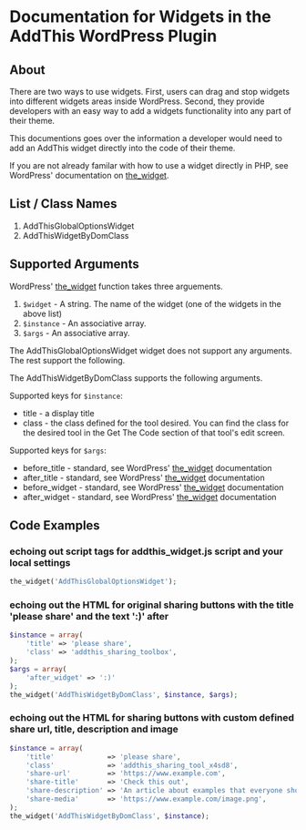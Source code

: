 # Documentation for Widgets in the AddThis WordPress Plugin

## About
There are two ways to use widgets. First, users can drag and stop widgets into different widgets areas inside WordPress. Second, they provide developers with an easy way to add a widgets functionality into any part of their theme.

This documentions goes over the information a developer would need to add an AddThis widget directly into the code of their theme.

If you are not already familar with how to use a widget directly in PHP, see WordPress' documentation on [the_widget](https://codex.wordpress.org/Function_Reference/the_widget).

## List / Class Names

1. AddThisGlobalOptionsWidget
1. AddThisWidgetByDomClass

## Supported Arguments
WordPress' [the_widget](https://codex.wordpress.org/Function_Reference/the_widget) function takes three arguements.
1. `$widget` - A string. The name of the widget (one of the widgets in the above list)
1. `$instance` - An associative array.
1. `$args` - An associative array.

The AddThisGlobalOptionsWidget widget does not support any arguments. The rest support the following.

The AddThisWidgetByDomClass supports the following arguments.

Supported keys for `$instance`:
* title - a display title
* class - the class defined for the tool desired. You can find the class for the desired tool in the Get The Code section of that tool's edit screen.

Supported keys for `$args`:
* before_title - standard, see WordPress' [the_widget](https://codex.wordpress.org/Function_Reference/the_widget) documentation
* after_title - standard, see WordPress' [the_widget](https://codex.wordpress.org/Function_Reference/the_widget) documentation
* before_widget - standard, see WordPress' [the_widget](https://codex.wordpress.org/Function_Reference/the_widget) documentation
* after_widget - standard, see WordPress' [the_widget](https://codex.wordpress.org/Function_Reference/the_widget) documentation

## Code Examples

### echoing out script tags for addthis_widget.js script and your local settings
```php
the_widget('AddThisGlobalOptionsWidget');
```

### echoing out the HTML for original sharing buttons with the title 'please share' and the text ':)' after
```php
$instance = array(
    'title' => 'please share',
    'class' => 'addthis_sharing_toolbox',
);
$args = array(
    'after_widget' => ':)'
);
the_widget('AddThisWidgetByDomClass', $instance, $args);
```

### echoing out the HTML for sharing buttons with custom defined share url, title, description and image
```php
$instance = array(
    'title'             => 'please share',
    'class'             => 'addthis_sharing_tool_x4sd8',
    'share-url'         => 'https://www.example.com',
    'share-title'       => 'Check this out',
    'share-description' => 'An article about examples that everyone should read',
    'share-media'       => 'https://www.example.com/image.png',
);
the_widget('AddThisWidgetByDomClass', $instance);
```
